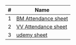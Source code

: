 | #  | Name                                                                                                              |
|----|-------------------------------------------------------------------------------------------------------------------|
| 1  | [BM Attendance sheet](https://bmisr-my.sharepoint.com/:x:/r/personal/nohass_banquemisr_com/_layouts/15/Doc.aspx?sourcedoc=%7BA449AAC4-D909-4AA4-9E06-9AE97656080D%7D&file=GTB%20-%20Q3%20attendance.xlsx&wdOrigin=TEAMS-MAGLEV.p2p_ns.rwc&action=default&mobileredirect=true) |
| 2  | [VV Attendance sheet](https://docs.google.com/spreadsheets/d/1LwrANtSKZLtr3HZOfwp2ZcAzk0GLocS0xIp6PwJ7Llk/edit?gid=1954318665#gid=1954318665)                                                |
| 3  | [udemy sheet](https://bmisr-my.sharepoint.com/:x:/g/personal/saelshabrawy_banquemisr_com/EWYYnTTJZUVHsqMqKuJJfEoBQI4YgKj1vUZM5gGMFR9h0w?e=WyZoRw&wdOrigin=TEAMS-MAGLEV.p2p_ns.rwc&wdExp=TEAMS-TREATMENT&wdhostclicktime=1722309762062&web=1)              |
